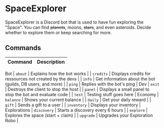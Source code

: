 # SpaceExplorer
SpaceExplorer is a Discord bot that is used to have fun exploring the "Space". You can find ~~planets~~, moons, ~~stars~~, and even asteroids. Decide whether to explore them or keep searching for more.

## Commands
| Command | Description |
|---------|-------------|
Bot
| `about` | Explains how the bot works |
| `credits` | Displays credits for ressources not created by the devs |
| `info` | Get information about the bot (guilds, DB users, and more) |
| `ping` | Replies with the bot's ping |
Dev
| `exit` | Destroys the client to stop the host |
| `panel` | Displays a small panel to stop the bot and evaluate code |
| `test` | Testing stuff goes here |
Economy
| `balance` | Shows your current balance |
| `daily` | Get your daily reward |
| `gift` | Sends a gift to a user |
| `inventory` | Displays your inventory |
Explorations
| `discovery` | Starts a discovery every 6 hours |
| `explore` | Explores the space (start + claim) |
| `upgrade` | Upgrades your Exploration Robo |
